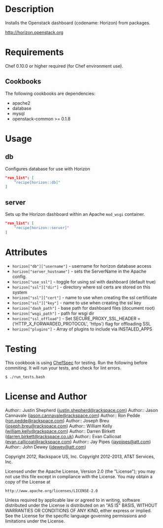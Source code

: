 Description
===========

Installs the Openstack dashboard (codename: Horizon) from packages.

http://horizon.openstack.org

Requirements
============

Chef 0.10.0 or higher required (for Chef environment use).

Cookbooks
---------

The following cookbooks are dependencies:

* apache2
* database
* mysql
* openstack-common >= 0.1.8

Usage
=====

db
--

Configures database for use with Horizon

```json
"run_list": [
    "recipe[horizon::db]"
]
```


server
------

Sets up the Horizon dashboard within an Apache `mod_wsgi` container.

```json
"run_list": [
    "recipe[horizon::server]"
]
```

Attributes
==========

* `horizon["db"]["username"]` - username for horizon database access
* `horizon["server_hostname"]` - sets the ServerName in the Apache config.
* `horizon["use_ssl"]` - toggle for using ssl with dashboard (default true)
* `horizon["ssl"]["dir"]` - directory where ssl certs are stored on this system
* `horizon["ssl"]["cert"]` - name to use when creating the ssl certificate
* `horizon["ssl"]["key"]` - name to use when creating the ssl key
* `horizon["dash_path"]` - base path for dashboard files (document root)
* `horizon["wsgi_path"]` - path for wsgi dir
* `horizon["ssl_offload"]` - Set SECURE_PROXY_SSL_HEADER = ('HTTP_X_FORWARDED_PROTOCOL', 'https') flag for offloading SSL
* `horizon["plugins"]` - Array of plugins to include via INSTALED\_APPS

Testing
=====

This cookbook is using [ChefSpec](https://github.com/acrmp/chefspec) for
testing. Run the following before commiting. It will run your tests,
and check for lint errors.

    $ ./run_tests.bash

License and Author
==================

Author:: Justin Shepherd (<justin.shepherd@rackspace.com>)
Author:: Jason Cannavale (<jason.cannavale@rackspace.com>)
Author:: Ron Pedde (<ron.pedde@rackspace.com>)
Author:: Joseph Breu (<joseph.breu@rackspace.com>)
Author:: William Kelly (<william.kelly@rackspace.com>)
Author:: Darren Birkett (<darren.birkett@rackspace.co.uk>)
Author:: Evan Callicoat (<evan.callicoat@rackspace.com>)
Author:: Jay Pipes (<jaypipes@att.com>)
Author:: John Dewey (<jdewey@att.com>)

Copyright 2012, Rackspace US, Inc.
Copyright 2012-2013, AT&T Services, Inc.

Licensed under the Apache License, Version 2.0 (the "License");
you may not use this file except in compliance with the License.
You may obtain a copy of the License at

    http://www.apache.org/licenses/LICENSE-2.0

Unless required by applicable law or agreed to in writing, software
distributed under the License is distributed on an "AS IS" BASIS,
WITHOUT WARRANTIES OR CONDITIONS OF ANY KIND, either express or implied.
See the License for the specific language governing permissions and⋅
limitations under the License.
